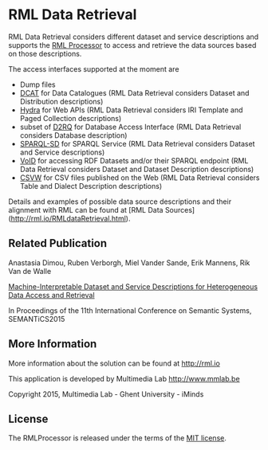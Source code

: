 RML Data Retrieval
==================

RML Data Retrieval considers different dataset and service descriptions and supports the [RML Processor](https://github.com/mmlab/RMLProcessor/) to access and retrieve the data sources based on those descriptions.

The access interfaces supported at the moment are 
* Dump files 
* [DCAT](http://www.w3.org/TR/vocab-dcat/) for Data Catalogues (RML Data Retrieval considers Dataset and Distribution descriptions)
* [Hydra](http://www.w3.org/ns/hydra/spec/latest/core/) for Web APIs (RML Data Retrieval considers IRI Template and Paged Collection descriptions)
* subset of [D2RQ](http://d2rq.org/d2rq-language) for Database Access Interface (RML Data Retrieval considers Database description)
* [SPARQL-SD](http://www.w3.org/TR/sparql11-service-description/) for SPARQL Service (RML Data Retrieval considers Dataset and Service descriptions)
* [VoID](http://www.w3.org/TR/void/) for accessing RDF Datasets and/or their SPARQL endpoint (RML Data Retrieval considers Dataset and Dataset Description descriptions)
* [CSVW](http://www.w3.org/TR/tabular-metadata/) for CSV files published on the Web (RML Data Retrieval considers Table and Dialect Description descriptions)

Details and examples of possible data source descriptions and their alignment with RML can be found at [RML Data Sources] (http://rml.io/RMLdataRetrieval.html).

Related Publication
-------------------

Anastasia Dimou, Ruben Verborgh, Miel Vander Sande, Erik Mannens, Rik Van de Walle

[Machine-Interpretable Dataset and Service Descriptions for Heterogeneous Data Access and Retrieval](http://dl.acm.org/citation.cfm?id=2814873)

In Proceedings of the 11th International Conference on Semantic Systems, SEMANTiCS2015


More Information
----------------

More information about the solution can be found at http://rml.io

This application is developed by Multimedia Lab http://www.mmlab.be

Copyright 2015, Multimedia Lab - Ghent University - iMinds

License
-------

The RMLProcessor is released under the terms of the [MIT license](http://opensource.org/licenses/mit-license.html).
